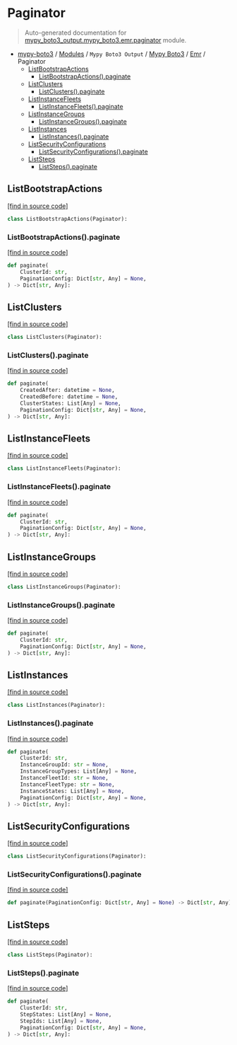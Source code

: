 # Paginator

> Auto-generated documentation for [mypy_boto3_output.mypy_boto3.emr.paginator](https://github.com/vemel/mypy_boto3/blob/master/mypy_boto3_output/mypy_boto3/emr/paginator.py) module.

- [mypy-boto3](../../../README.md#mypy_boto3) / [Modules](../../../MODULES.md#mypy-boto3-modules) / `Mypy Boto3 Output` / [Mypy Boto3](../index.md#mypy-boto3) / [Emr](index.md#emr) / Paginator
    - [ListBootstrapActions](#listbootstrapactions)
        - [ListBootstrapActions().paginate](#listbootstrapactionspaginate)
    - [ListClusters](#listclusters)
        - [ListClusters().paginate](#listclusterspaginate)
    - [ListInstanceFleets](#listinstancefleets)
        - [ListInstanceFleets().paginate](#listinstancefleetspaginate)
    - [ListInstanceGroups](#listinstancegroups)
        - [ListInstanceGroups().paginate](#listinstancegroupspaginate)
    - [ListInstances](#listinstances)
        - [ListInstances().paginate](#listinstancespaginate)
    - [ListSecurityConfigurations](#listsecurityconfigurations)
        - [ListSecurityConfigurations().paginate](#listsecurityconfigurationspaginate)
    - [ListSteps](#liststeps)
        - [ListSteps().paginate](#liststepspaginate)

## ListBootstrapActions

[[find in source code]](https://github.com/vemel/mypy_boto3/blob/master/mypy_boto3_output/mypy_boto3/emr/paginator.py#L11)

```python
class ListBootstrapActions(Paginator):
```

### ListBootstrapActions().paginate

[[find in source code]](https://github.com/vemel/mypy_boto3/blob/master/mypy_boto3_output/mypy_boto3/emr/paginator.py#L14)

```python
def paginate(
    ClusterId: str,
    PaginationConfig: Dict[str, Any] = None,
) -> Dict[str, Any]:
```

## ListClusters

[[find in source code]](https://github.com/vemel/mypy_boto3/blob/master/mypy_boto3_output/mypy_boto3/emr/paginator.py#L20)

```python
class ListClusters(Paginator):
```

### ListClusters().paginate

[[find in source code]](https://github.com/vemel/mypy_boto3/blob/master/mypy_boto3_output/mypy_boto3/emr/paginator.py#L23)

```python
def paginate(
    CreatedAfter: datetime = None,
    CreatedBefore: datetime = None,
    ClusterStates: List[Any] = None,
    PaginationConfig: Dict[str, Any] = None,
) -> Dict[str, Any]:
```

## ListInstanceFleets

[[find in source code]](https://github.com/vemel/mypy_boto3/blob/master/mypy_boto3_output/mypy_boto3/emr/paginator.py#L33)

```python
class ListInstanceFleets(Paginator):
```

### ListInstanceFleets().paginate

[[find in source code]](https://github.com/vemel/mypy_boto3/blob/master/mypy_boto3_output/mypy_boto3/emr/paginator.py#L36)

```python
def paginate(
    ClusterId: str,
    PaginationConfig: Dict[str, Any] = None,
) -> Dict[str, Any]:
```

## ListInstanceGroups

[[find in source code]](https://github.com/vemel/mypy_boto3/blob/master/mypy_boto3_output/mypy_boto3/emr/paginator.py#L42)

```python
class ListInstanceGroups(Paginator):
```

### ListInstanceGroups().paginate

[[find in source code]](https://github.com/vemel/mypy_boto3/blob/master/mypy_boto3_output/mypy_boto3/emr/paginator.py#L45)

```python
def paginate(
    ClusterId: str,
    PaginationConfig: Dict[str, Any] = None,
) -> Dict[str, Any]:
```

## ListInstances

[[find in source code]](https://github.com/vemel/mypy_boto3/blob/master/mypy_boto3_output/mypy_boto3/emr/paginator.py#L51)

```python
class ListInstances(Paginator):
```

### ListInstances().paginate

[[find in source code]](https://github.com/vemel/mypy_boto3/blob/master/mypy_boto3_output/mypy_boto3/emr/paginator.py#L54)

```python
def paginate(
    ClusterId: str,
    InstanceGroupId: str = None,
    InstanceGroupTypes: List[Any] = None,
    InstanceFleetId: str = None,
    InstanceFleetType: str = None,
    InstanceStates: List[Any] = None,
    PaginationConfig: Dict[str, Any] = None,
) -> Dict[str, Any]:
```

## ListSecurityConfigurations

[[find in source code]](https://github.com/vemel/mypy_boto3/blob/master/mypy_boto3_output/mypy_boto3/emr/paginator.py#L67)

```python
class ListSecurityConfigurations(Paginator):
```

### ListSecurityConfigurations().paginate

[[find in source code]](https://github.com/vemel/mypy_boto3/blob/master/mypy_boto3_output/mypy_boto3/emr/paginator.py#L70)

```python
def paginate(PaginationConfig: Dict[str, Any] = None) -> Dict[str, Any]:
```

## ListSteps

[[find in source code]](https://github.com/vemel/mypy_boto3/blob/master/mypy_boto3_output/mypy_boto3/emr/paginator.py#L74)

```python
class ListSteps(Paginator):
```

### ListSteps().paginate

[[find in source code]](https://github.com/vemel/mypy_boto3/blob/master/mypy_boto3_output/mypy_boto3/emr/paginator.py#L77)

```python
def paginate(
    ClusterId: str,
    StepStates: List[Any] = None,
    StepIds: List[Any] = None,
    PaginationConfig: Dict[str, Any] = None,
) -> Dict[str, Any]:
```
